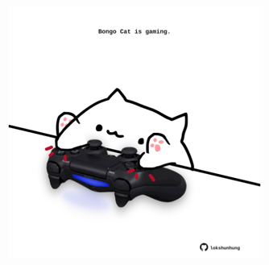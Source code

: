 <!-- built at 19/07/2023, 22:00:47 UTC -->
<p align="center">
  <img width="500" height="500" src="./ReadmeImage.svg">
</p>
